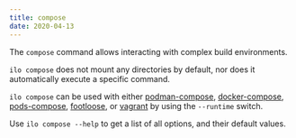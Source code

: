 ```yaml
---
title: compose
date: 2020-04-13
---
```


The `compose` command allows interacting with complex build environments.

`ilo compose` does not mount any directories by default, nor does it automatically execute a specific command.

`ilo compose` can be used with either [podman-compose](./podman-compose), [docker-compose](./docker), [pods-compose](./pods-compose), [footloose](./footloose), or [vagrant](./vagrant) by using the `--runtime` switch.

Use `ilo compose --help` to get a list of all options, and their default values.
